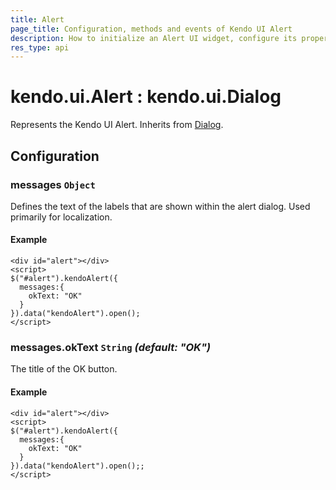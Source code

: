 ```yaml
---
title: Alert
page_title: Configuration, methods and events of Kendo UI Alert
description: How to initialize an Alert UI widget, configure its properties and open it.
res_type: api
---
```


# kendo.ui.Alert : kendo.ui.Dialog

Represents the Kendo UI Alert. Inherits from [Dialog](/api/javascript/ui/dialog).

## Configuration

### messages `Object`

Defines the text of the labels that are shown within the alert dialog. Used primarily for localization.

#### Example

    <div id="alert"></div>
    <script>
    $("#alert").kendoAlert({
      messages:{
        okText: "OK"
      }
    }).data("kendoAlert").open();
    </script>

### messages.okText `String` *(default: "OK")*

The title of the OK button.

#### Example

    <div id="alert"></div>
    <script>
    $("#alert").kendoAlert({
      messages:{
        okText: "OK"
      }
    }).data("kendoAlert").open();;
    </script>
